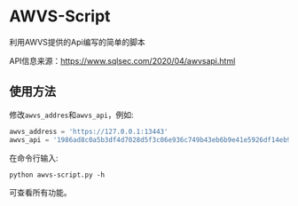 # AWVS-Script

利用AWVS提供的Api编写的简单的脚本

API信息来源：https://www.sqlsec.com/2020/04/awvsapi.html

## 使用方法

修改`awvs_addres`和`awvs_api`，例如:

```python
awvs_address = 'https://127.0.0.1:13443'
awvs_api = '1986ad8c0a5b3df4d7028d5f3c06e936c749b43eb6b9e41e5926df14eb92c8077'
```

在命令行输入:

```shell
python awvs-script.py -h
```

可查看所有功能。